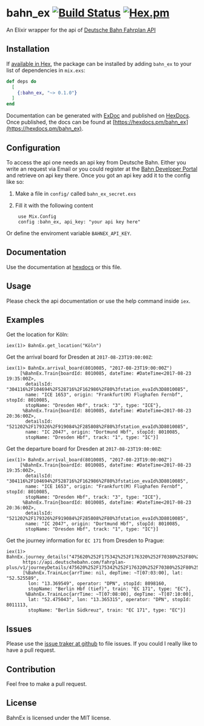 # bahn_ex [![Build Status](https://travis-ci.org/pfitz/bahn_ex.svg?branch=master)](https://travis-ci.org/pfitz/bahn_ex) [![Hex.pm](http://img.shields.io/hexpm/v/bahn_ex.svg?style=flat)](https://hex.pm/packages/bahn_ex)

An Elixir wrapper for the api of [Deutsche Bahn Fahrplan API](https://developer.deutschebahn.com/store/apis/info?name=Fahrplan&version=v1&provider=DBOpenData)

## Installation

If [available in Hex](https://hex.pm/docs/publish), the package can be installed
by adding `bahn_ex` to your list of dependencies in `mix.exs`:

```elixir
def deps do
  [
    {:bahn_ex, "~> 0.1.0"}
  ]
end
```

Documentation can be generated with [ExDoc](https://github.com/elixir-lang/ex_doc)
and published on [HexDocs](https://hexdocs.pm). Once published, the docs can
be found at [https://hexdocs.pm/bahn_ex](https://hexdocs.pm/bahn_ex).

## Configuration
To access the api one needs an api key from Deutsche Bahn. Either you write an request via Email or 
you could register at the [Bahn Developer Portal](https://developer.deutschebahn.com/) and retrieve
on api key there.
Once you got an api key add it to the config like so:

1) Make a file in `config/` called `bahn_ex_secret.exs`
2) Fill it with the following content

        use Mix.Config
        config :bahn_ex, api_key: "your api key here"
        
Or define the enviroment variable `BAHNEX_API_KEY`.        
        
        
## Documentation
Use the documentation at [hexdocs](https://hexdocs.pm/bahn_ex) or this file.

## Usage 
Please check the api documentation or use the help command inside `iex`. 

## Examples
Get the location for Köln:

    iex(1)> BahnEx.get_location("Köln")
    
Get the arrival board for Dresden at `2017-08-23T19:00:00Z`:

    iex(1)> BahnEx.arrival_board(8010085, "2017-08-23T19:00:00Z")
         [%BahnEx.Train{boardId: 8010085, dateTime: #DateTime<2017-08-23 19:35:00Z>,
           detailsId: "304116%2F104694%2F528716%2F162986%2F80%3fstation_evaId%3D8010085",
           name: "ICE 1653", origin: "Frankfurt(M) Flughafen Fernbf", stopId: 8010085,
           stopName: "Dresden Hbf", track: "3", type: "ICE"},
          %BahnEx.Train{boardId: 8010085, dateTime: #DateTime<2017-08-23 20:36:00Z>,
           detailsId: "521202%2F179326%2F919084%2F285808%2F80%3fstation_evaId%3D8010085",
           name: "IC 2047", origin: "Dortmund Hbf", stopId: 8010085,
           stopName: "Dresden Hbf", track: "1", type: "IC"}]
           
Get the departure board for Dresden at `2017-08-23T19:00:00Z`:

    iex(1)> BahnEx.arrival_board(8010085, "2017-08-23T19:00:00Z")
         [%BahnEx.Train{boardId: 8010085, dateTime: #DateTime<2017-08-23 19:35:00Z>,
           detailsId: "304116%2F104694%2F528716%2F162986%2F80%3fstation_evaId%3D8010085",
           name: "ICE 1653", origin: "Frankfurt(M) Flughafen Fernbf", stopId: 8010085,
           stopName: "Dresden Hbf", track: "3", type: "ICE"},
          %BahnEx.Train{boardId: 8010085, dateTime: #DateTime<2017-08-23 20:36:00Z>,
           detailsId: "521202%2F179326%2F919084%2F285808%2F80%3fstation_evaId%3D8010085",
           name: "IC 2047", origin: "Dortmund Hbf", stopId: 8010085,
           stopName: "Dresden Hbf", track: "1", type: "IC"}] 
           
Get the journey information for `EC 171` from Dresden to Prague:

    iex(1)> BahnEx.journey_details("475620%252F175342%252F176320%252F70380%252F80%253fstation_evaId%253D8010085")
          https://api.deutschebahn.com/fahrplan-plus/v1/journeyDetails/475620%252F175342%252F176320%252F70380%252F80%253fstation_evaId%253D8010085
          [%BahnEx.TrainLoc{arrTime: nil, depTime: ~T[07:03:00], lat: "52.525589",
            lon: "13.369549", operator: "DPN", stopId: 8098160,
            stopName: "Berlin Hbf (tief)", train: "EC 171", type: "EC"},
           %BahnEx.TrainLoc{arrTime: ~T[07:08:00], depTime: ~T[07:10:00],
            lat: "52.475043", lon: "13.365315", operator: "DPN", stopId: 8011113,
            stopName: "Berlin Südkreuz", train: "EC 171", type: "EC"}]          
    
    
## Issues
Please use the [issue traker at github](https://github.com/pfitz/bahn_ex/issues) to file issues. If you could I really like to 
have a pull request.

## Contribution
Feel free to make a pull request. 
    
## License
BahnEx is licensed under the MIT license.